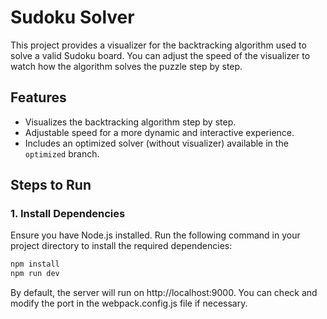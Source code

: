 # Sudoku Solver

This project provides a visualizer for the backtracking algorithm used to solve a valid Sudoku board. You can adjust the speed of the visualizer to watch how the algorithm solves the puzzle step by step.

## Features
- Visualizes the backtracking algorithm step by step.
- Adjustable speed for a more dynamic and interactive experience.
- Includes an optimized solver (without visualizer) available in the `optimized` branch.

## Steps to Run

### 1. Install Dependencies
Ensure you have Node.js installed. Run the following command in your project directory to install the required dependencies:

```bash
npm install
npm run dev
```
 By default, the server will run on http://localhost:9000. You can check and modify the port in the webpack.config.js file if necessary.
